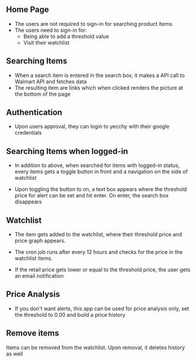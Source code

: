 ## Home Page
- The users are not required to sign-in for searching product items.
- The users need to sign-in for:
	- Being able to add a threshold value
	- Visit their watchlist


## Searching Items 

- When a search item is entered in the search box, it makes a API call to Walmart API and fetches data
- The resulting item are links which when clicked renders the picture at the bottom of the page


## Authentication 
- Upon users approval, they can login to yecchy with their google credentials


## Searching Items when logged-in 

- In addition to above, when searched for items with logged-in status, every items gets a toggle button in front and a navigation on the side of watchlist

- Upon toggling the button to on, a text box appears where the threshold price for alert can be set and hit enter. On enter, the search box disappears

## Watchlist

- The item gets added to the watchlist, where their threshold price and price graph appears. 

- The cron job runs after every 12 hours and checks for the price in the watchlist items.

- If the retail price gets lower or equal to the threshold price, the user gets an email notification

## Price Analysis

- If you don't want alerts, this app can be used for price analysis only, set the threshold to 0.00 and build a price history 

## Remove items
Items can be removed from the watchlist. Upon removal, it deletes history as well








